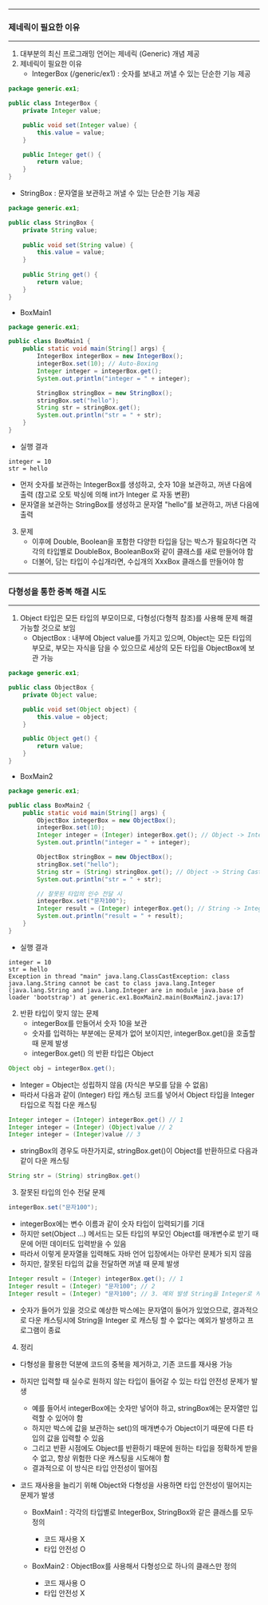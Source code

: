 -----
### 제네릭이 필요한 이유
-----
1. 대부분의 최신 프로그래밍 언어는 제네릭 (Generic) 개념 제공
2. 제네릭이 필요한 이유
   - IntegerBox (/generic/ex1) : 숫자를 보내고 꺼낼 수 있는 단순한 기능 제공
```java
package generic.ex1;

public class IntegerBox {
    private Integer value;

    public void set(Integer value) {
        this.value = value;
    }

    public Integer get() {
        return value;
    }
}
```

   - StringBox : 문자열을 보관하고 꺼낼 수 있는 단순한 기능 제공
```java
package generic.ex1;

public class StringBox {
    private String value;
    
    public void set(String value) {
        this.value = value;
    }
    
    public String get() {
        return value;
    }
}
```
  
   - BoxMain1
```java
package generic.ex1;

public class BoxMain1 {
    public static void main(String[] args) {
        IntegerBox integerBox = new IntegerBox();
        integerBox.set(10); // Auto-Boxing
        Integer integer = integerBox.get();
        System.out.println("integer = " + integer);

        StringBox stringBox = new StringBox();
        stringBox.set("hello");
        String str = stringBox.get();
        System.out.println("str = " + str);
    }
}
```
  
   - 실행 결과
```
integer = 10
str = hello
```
  - 먼저 숫자를 보관하는 IntegerBox를 생성하고, 숫자 10을 보관하고, 꺼낸 다음에 출력 (참고로 오토 박싱에 의해 int가 Integer 로 자동 변환)
  - 문자열을 보관하는 StringBox를 생성하고 문자열 "hello"를 보관하고, 꺼낸 다음에 출력
   
3. 문제
   - 이후에 Double, Boolean을 포함한 다양한 타입을 담는 박스가 필요하다면 각각의 타입별로 DoubleBox, BooleanBox와 같이 클래스를 새로 만들어야 함
   - 더불어, 담는 타입이 수십개라면, 수십개의 XxxBox 클래스를 만들어야 함
  
-----
### 다형성을 통한 중복 해결 시도
-----
1. Object 타입은 모든 타입의 부모이므로, 다형성(다형적 참조)를 사용해 문제 해결 가능할 것으로 보임
   - ObjectBox : 내부에 Object value를 가지고 있으며, Object는 모든 타입의 부모로, 부모는 자식을 담을 수 있으므로 세상의 모든 타입을 ObjectBox에 보관 가능
```java
package generic.ex1;

public class ObjectBox {
    private Object value;

    public void set(Object object) {
        this.value = object;
    }

    public Object get() {
        return value;
    }
}
```

   - BoxMain2
```java
package generic.ex1;

public class BoxMain2 {
    public static void main(String[] args) {
        ObjectBox integerBox = new ObjectBox();
        integerBox.set(10);
        Integer integer = (Integer) integerBox.get(); // Object -> Integer Casting
        System.out.println("integer = " + integer);

        ObjectBox stringBox = new ObjectBox();
        stringBox.set("hello");
        String str = (String) stringBox.get(); // Object -> String Casting
        System.out.println("str = " + str);

        // 잘못된 타입의 인수 전달 시
        integerBox.set("문자100");
        Integer result = (Integer) integerBox.get(); // String -> Integer Casting Error
        System.out.println("result = " + result);
    }
}
```
  - 실행 결과
```
integer = 10
str = hello
Exception in thread "main" java.lang.ClassCastException: class java.lang.String cannot be cast to class java.lang.Integer (java.lang.String and java.lang.Integer are in module java.base of loader 'bootstrap') at generic.ex1.BoxMain2.main(BoxMain2.java:17)
```

2. 반환 타입이 맞지 않는 문제
   - integerBox를 만들어서 숫자 10을 보관
   - 숫자를 입력하는 부분에는 문제가 없어 보이지만, integerBox.get()을 호출할 때 문제 발생
   - integerBox.get() 의 반환 타입은 Object
```java
Object obj = integerBox.get();
```

   - Integer = Object는 성립하지 않음 (자식은 부모를 담을 수 없음)
   - 따라서 다음과 같이 (Integer) 타입 캐스팅 코드를 넣어서 Object 타입을 Integer 타입으로 직접 다운 캐스팅
```java
Integer integer = (Integer) integerBox.get() // 1
Integer integer = (Integer) (Object)value // 2
Integer integer = (Integer)value // 3
```

   - stringBox의 경우도 마찬가지로, stringBox.get()이 Object를 반환하므로 다음과 같이 다운 캐스팅
```java
String str = (String) stringBox.get()
```

3. 잘못된 타입의 인수 전달 문제
```java
integerBox.set("문자100");
```
  - integerBox에는 변수 이름과 같이 숫자 타입이 입력되기를 기대
  - 하지만 set(Object ...) 메서드는 모든 타입의 부모인 Object를 매개변수로 받기 때문에 어떤 데이터도 입력받을 수 있음
  - 따라서 이렇게 문자열을 입력해도 자바 언어 입장에서는 아무런 문제가 되지 않음
  - 하지만, 잘못된 타입의 값을 전달하면 꺼낼 때 문제 발생
```java
Integer result = (Integer) integerBox.get(); // 1
Integer result = (Integer) "문자100"; // 2
Integer result = (Integer) "문자100"; // 3. 예외 발생 String을 Integer로 캐스팅할 수 없음
```

  - 숫자가 들어가 있을 것으로 예상한 박스에는 문자열이 들어가 있었으므로, 결과적으로 다운 캐스팅시에 String을 Integer 로 캐스팅 할 수 없다는 예외가 발생하고 프로그램이 종료

4. 정리
  - 다형성을 활용한 덕분에 코드의 중복을 제거하고, 기존 코드를 재사용 가능
  - 하지만 입력할 때 실수로 원하지 않는 타입이 들어갈 수 있는 타입 안전성 문제가 발생
      + 예를 들어서 integerBox에는 숫자만 넣어야 하고, stringBox에는 문자열만 입력할 수 있어야 함
      + 하지만 박스에 값을 보관하는 set()의 매개변수가 Object이기 때문에 다른 타입의 값을 입력할 수 있음
      + 그리고 반환 시점에도 Object를 반환하기 때문에 원하는 타입을 정확하게 받을 수 없고, 항상 위험한 다운 캐스팅을 시도해야 함
      + 결과적으로 이 방식은 타입 안전성이 떨어짐
  
   - 코드 재사용을 늘리기 위해 Object와 다형성을 사용하면 타입 안전성이 떨어지는 문제가 발생
      + BoxMain1 : 각각의 타입별로 IntegerBox, StringBox와 같은 클래스를 모두 정의
        * 코드 재사용 X    
        * 타입 안전성 O
          
      + BoxMain2 : ObjectBox를 사용해서 다형성으로 하나의 클래스만 정의
        * 코드 재사용 O
        * 타입 안전성 X
